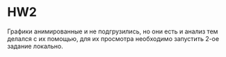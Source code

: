 # HW2
Графики анимированные и не подгрузились, но они есть и анализ тем делался с их помощью, для их просмотра необходимо запустить 2-ое задание локально.
